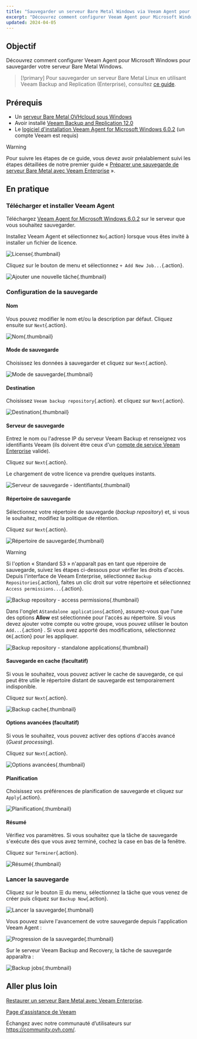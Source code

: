 ```yaml
---
title: "Sauvegarder un serveur Bare Metal Windows via Veeam Agent pour Windows"
excerpt: "Découvrez comment configurer Veeam Agent pour Microsoft Windows afin de sauvegarder votre serveur dédié Windows"
updated: 2024-04-05
---
```


## Objectif

Découvrez comment configurer Veeam Agent pour Microsoft Windows pour sauvegarder votre serveur Bare Metal Windows.

> [!primary]
> Pour sauvegarder un serveur Bare Metal Linux en utilisant Veeam Backup and Replication (Enterprise), consultez [ce guide](/pages/bare_metal_cloud/dedicated_servers/veeam-enterprise-server-backup-realisation).

## Prérequis

- Un [serveur Bare Metal OVHcloud sous Windows](https://www.ovhcloud.com/fr/bare-metal/)
- Avoir installé [Veeam Backup and Replication 12.0](https://www.veeam.com/download-version.html?ad=downloads&tab=previous)
- Le [logiciel d'installation Veeam Agent for Microsoft Windows 6.0.2](https://login.veeam.com/realms/veeamsso/protocol/openid-connect/auth?client_id=veeam-com&response_type=code&redirect_uri=https%3A%2F%2Fwww.veeam.com%2Foauth&scope=profile&state=e9a55dcbf050f86c5eb69ea264b8fb86) (un compte Veeam est requis)

> [!warning]
> Pour suivre les étapes de ce guide, vous devez avoir préalablement suivi les étapes détaillées de notre premier guide « [Préparer une sauvegarde de serveur Bare Metal avec Veeam Enterprise](/pages/bare_metal_cloud/dedicated_servers/veeam-enterprise-server-backup-preparation) ».

## En pratique

### Télécharger et installer Veeam Agent

Téléchargez [Veeam Agent for Microsoft Windows 6.0.2](https://login.veeam.com/realms/veeamsso/protocol/openid-connect/auth?client_id=veeam-com&response_type=code&redirect_uri=https%3A%2F%2Fwww.veeam.com%2Foauth&scope=profile&state=e9a55dcbf050f86c5eb69ea264b8fb86) sur le serveur que vous souhaitez sauvegarder.

Installez Veeam Agent et sélectionnez `No`{.action} lorsque vous êtes invité à installer un fichier de licence.

![License](images/01a-license.PNG){.thumbnail}

Cliquez sur le bouton de menu et sélectionnez `+ Add New Job...`{.action}.

![Ajouter une nouvelle tâche](images/01b-new-job.PNG){.thumbnail}

### Configuration de la sauvegarde

#### Nom

Vous pouvez modifier le nom et/ou la description par défaut. Cliquez ensuite sur `Next`{.action}.

![Nom](images/02-name.PNG){.thumbnail}

#### Mode de sauvegarde

Choisissez les données à sauvegarder et cliquez sur `Next`{.action}.

![Mode de sauvegarde](images/02b-mode-sauvegarde.PNG){.thumbnail}

#### Destination

Choisissez `Veeam backup repository`{.action}. et cliquez sur `Next`{.action}.

![Destination](images/03-destination.PNG){.thumbnail}

#### Serveur de sauvegarde

Entrez le nom ou l'adresse IP du serveur Veeam Backup et renseignez vos identifiants Veeam (ils doivent être ceux d'un [compte de service Veeam Enterprise](/pages/storage_and_backup/backup_and_aster_recovery_solutions/veeam/veeam_backup_replication#creating-a-veeam-enterprise-service-account) valide).

Cliquez sur `Next`{.action}.

Le chargement de votre licence va prendre quelques instants.

![Serveur de sauvegarde - identifiants](images/04-backup-server-credentials.PNG){.thumbnail}

#### Répertoire de sauvegarde

Sélectionnez votre répertoire de sauvegarde (*backup repository*) et, si vous le souhaitez, modifiez la politique de rétention.

Cliquez sur `Next`{.action}.

![Répertoire de sauvegarde](images/05-backup-repository.PNG){.thumbnail}

> [!warning]
> Si l'option « Standard S3 » n'apparaît pas en tant que réperoire de sauvegarde, suivez les étapes ci-dessous pour vérifier les droits d'accès.
> Depuis l'interface de Veeam Enterprise, sélectionnez `Backup Repositories`{.action}, faites un clic droit sur votre répertoire et sélectionnez `Access permissions...`{.action}.
>
> ![Backup repository - access permissions](images/05-backup-repository-access-permissions.PNG){.thumbnail}
>
> Dans l'onglet `AStandalone applications`{.action}, assurez-vous que l'une des options **Allow** est sélectionnée pour l'accès au répertoire. Si vous devez ajouter votre compte ou votre groupe, vous pouvez utiliser le bouton `Add...`{.action} . Si vous avez apporté des modifications, sélectionnez `OK`{.action} pour les appliquer.
>
> ![Backup repository - standalone applications](images/05-backup-repository-standalone-applications.PNG){.thumbnail}
>

#### Sauvegarde en cache (facultatif)

Si vous le souhaitez, vous pouvez activer le cache de sauvegarde, ce qui peut être utile le répertoire distant de sauvegarde est temporairement indisponible.

Cliquez sur `Next`{.action}.

![Backup cache](images/06-backup-cache.PNG){.thumbnail}

#### Options avancées (facultatif)

Si vous le souhaitez, vous pouvez activer des options d'accès avancé (*Guest processing*).

Cliquez sur `Next`{.action}.

![Options avancées](images/07-traitement-invité.PNG){.thumbnail}

#### Planification

Choisissez vos préférences de planification de sauvegarde et cliquez sur `Apply`{.action}.

![Planification](images/08-schedule.PNG){.thumbnail}

#### Résumé

Vérifiez vos paramètres. Si vous souhaitez que la tâche de sauvegarde s'exécute dès que vous avez terminé, cochez la case en bas de la fenêtre.

Cliquez sur `Terminer`{.action}.

![Résumé](images/09-summary.PNG){.thumbnail}

### Lancer la sauvegarde

Cliquez sur le bouton ☰ du menu, sélectionnez la tâche que vous venez de créer puis cliquez sur `Backup Now`{.action}.

![Lancer la sauvegarde](images/10-start-backup.PNG){.thumbnail}

Vous pouvez suivre l'avancement de votre sauvegarde depuis l'application Veeam Agent :

![Progression de la sauvegarde](images/10a-backup-progress.PNG){.thumbnail}

Sur le serveur Veeam Backup and Recovery, la tâche de sauvegarde apparaîtra :

![Backup jobs](images/10b-backup-job.PNG){.thumbnail}

## Aller plus loin

[Restaurer un serveur Bare Metal avec Veeam Enterprise](/pages/bare_metal_cloud/dedicated_servers/veeam-enterprise-server-restore).

[Page d'assistance de Veeam](https://www.veeam.com/knowledge-base.html)

Échangez avec notre communauté d’utilisateurs sur <https://community.ovh.com/>.
